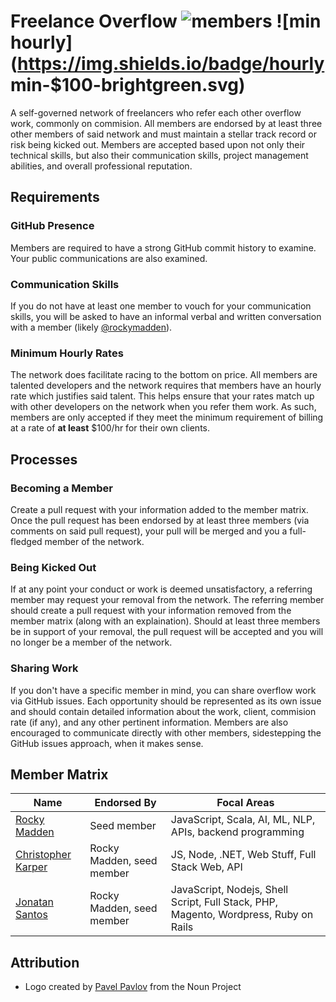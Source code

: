 # Freelance Overflow ![members](https://img.shields.io/badge/members-3-blue.svg) ![min hourly](https://img.shields.io/badge/hourly min-$100-brightgreen.svg)
A self-governed network of freelancers who refer each other overflow work, commonly on commision. All members are endorsed by at least three other members of said network and must maintain a stellar track record or risk being kicked out. Members are accepted based upon not only their technical skills, but also their communication skills, project management abilities, and overall professional reputation.

## Requirements
### GitHub Presence
Members are required to have a strong GitHub commit history to examine. Your public communications are also examined.

### Communication Skills
If you do not have at least one member to vouch for your communication skills, you will be asked to have an informal verbal and written conversation with a member (likely [@rockymadden](https://github.com/rockymadden)).

### Minimum Hourly Rates
The network does facilitate racing to the bottom on price. All members are talented developers and the network requires that members have an hourly rate which justifies said talent. This helps ensure that your rates match up with other developers on the network when you refer them work. As such, members are only accepted if they meet the minimum requirement of billing at a rate of __at least__ $100/hr for their own clients.

## Processes
### Becoming a Member
Create a pull request with your information added to the member matrix. Once the pull request has been endorsed by at least three members (via comments on said pull request), your pull will be merged and you a full-fledged member of the network.

### Being Kicked Out
If at any point your conduct or work is deemed unsatisfactory, a referring member may request your removal from the network. The referring member should create a pull request with your information removed from the member matrix (along with an explaination). Should at least three members be in support of your removal, the pull request will be accepted and you will no longer be a member of the network.

### Sharing Work
If you don't have a specific member in mind, you can share overflow work via GitHub issues. Each opportunity should be represented as its own issue and should contain detailed information about the work, client, commision rate (if any), and any other pertinent information. Members are also encouraged to communicate directly with other members, sidestepping the GitHub issues approach, when it makes sense.

## Member Matrix
| Name                                             | Endorsed By               | Focal Areas
| ------------------------------------------------ | ------------------------- | -----------
| [Rocky Madden](https://github.com/rockymadden)   | Seed member               | JavaScript, Scala, AI, ML, NLP, APIs, backend programming
| [Christopher Karper](https://github.com/CKarper) | Rocky Madden, seed member | JS, Node, .NET, Web Stuff, Full Stack Web, API
| [Jonatan Santos](https://github.com/joridos)     | Rocky Madden, seed member | JavaScript, Nodejs, Shell Script, Full Stack, PHP, Magento, Wordpress, Ruby on Rails

## Attribution
* Logo created by [Pavel Pavlov](http://thenounproject.com/zka11/) from the Noun Project
